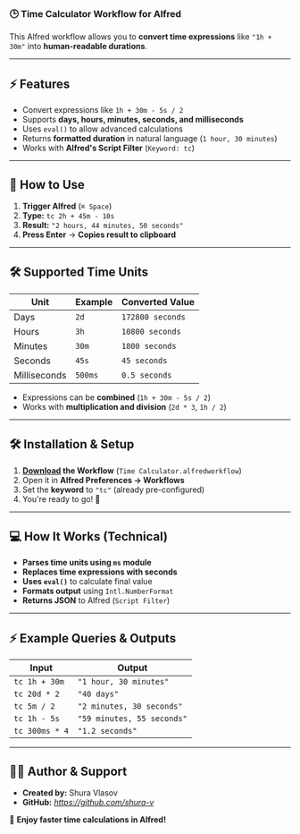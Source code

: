 ### 🕒 **Time Calculator Workflow for Alfred**

This Alfred workflow allows you to **convert time expressions** like `"1h + 30m"` into **human-readable durations**.

---

## **⚡ Features**
- Convert expressions like `1h + 30m - 5s / 2`
- Supports **days, hours, minutes, seconds, and milliseconds**
- Uses `eval()` to allow advanced calculations
- Returns **formatted duration** in natural language (`1 hour, 30 minutes`)
- Works with **Alfred's Script Filter** (`Keyword: tc`)

---

## **🚀 How to Use**
1. **Trigger Alfred** (`⌘ Space`)
2. **Type:** `tc 2h + 45m - 10s`
3. **Result:** `"2 hours, 44 minutes, 50 seconds"`
4. **Press Enter** → **Copies result to clipboard**

---

## **🛠 Supported Time Units**
| Unit | Example | Converted Value |
|------|--------|----------------|
| Days | `2d` | `172800 seconds` |
| Hours | `3h` | `10800 seconds` |
| Minutes | `30m` | `1800 seconds` |
| Seconds | `45s` | `45 seconds` |
| Milliseconds | `500ms` | `0.5 seconds` |

- Expressions can be **combined** (`1h + 30m - 5s / 2`)
- Works with **multiplication and division** (`2d * 3`, `1h / 2`)

---

## **🛠 Installation & Setup**
1. **[Download](https://github.com/shura-v/alfred-time-calculator/releases) the Workflow** (`Time Calculator.alfredworkflow`)
2. Open it in **Alfred Preferences → Workflows**
3. Set the **keyword** to `"tc"` (already pre-configured)
4. You're ready to go! 🚀

---

## **💻 How It Works (Technical)**
- **Parses time units using `ms` module**
- **Replaces time expressions with seconds**
- **Uses `eval()`** to calculate final value
- **Formats output** using `Intl.NumberFormat`
- **Returns JSON** to Alfred (`Script Filter`)

---

## **⚡ Example Queries & Outputs**
| Input | Output                     |
|-------|----------------------------|
| `tc 1h + 30m` | `"1 hour, 30 minutes"`     |
| `tc 20d * 2` | `"40 days"`                |
| `tc 5m / 2` | `"2 minutes, 30 seconds"`  |
| `tc 1h - 5s` | `"59 minutes, 55 seconds"` |
| `tc 300ms * 4` | `"1.2 seconds"`            |

---

## **👨‍💻 Author & Support**
- **Created by:** Shura Vlasov
- **GitHub:** *https://github.com/shura-v*

🚀 **Enjoy faster time calculations in Alfred!**
